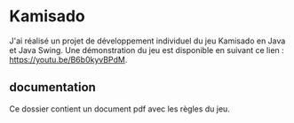 
# Kamisado 

J'ai réalisé un projet de développement individuel du jeu Kamisado en Java et Java Swing. Une démonstration du jeu est disponible en suivant ce lien : https://youtu.be/B6b0kyvBPdM.

## documentation
Ce dossier contient un document pdf avec les règles du jeu.
